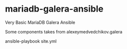 # mariadb-galera-ansible
Very Basic MariaDB Galera Ansible 

Some components takes from alexeymedvedchikov.galera

ansible-playbook site.yml


